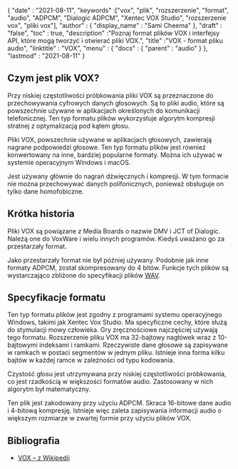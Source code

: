 {
  "date" : "2021-08-11",
  "keywords" :["vox", "plik", "rozszerzenie", "format", "audio", "ADPCM", "Dialogic ADPCM", "Xentec VOX Studio", "rozszerzenie vox", "pliki vox"],
  "author" : {
    "display_name" : "Sami Cheema"
},
  "draft" : "false",
  "toc" : true,
  "description" :"Poznaj format plików VOX i interfejsy API, które mogą tworzyć i otwierać pliki VOX.",
  "title" :"VOX - format pliku audio",
  "linktitle" : "VOX",
  "menu" : {
    "docs" : {
      "parent" : "audio"
}
},
  "lastmod" : "2021-08-11"
}

## Czym jest plik VOX? ##

Przy niskiej częstotliwości próbkowania pliki VOX są przeznaczone do przechowywania cyfrowych danych głosowych. Są to pliki audio, które są powszechnie używane w aplikacjach określonych do komunikacji telefonicznej. Ten typ formatu plików wykorzystuje algorytm kompresji stratnej z optymalizacją pod kątem głosu.

Pliki VOX, powszechnie używane w aplikacjach głosowych, zawierają nagrane podpowiedzi głosowe. Ten typ formatu plików jest również konwertowany na inne, bardziej popularne formaty. Można ich używać w systemie operacyjnym Windows i macOS.

Jest używany głównie do nagrań dźwięcznych i kompresji. W tym formacie nie można przechowywać danych polifonicznych, ponieważ obsługuje on tylko dane homofobiczne.



## Krótka historia ##

Pliki VOX są powiązane z Media Boards o nazwie DMV i JCT of Dialogic. Należą one do VoxWare i wielu innych programów. Kiedyś uważano go za przestarzały format.

Jako przestarzały format nie był później używany. Podobnie jak inne formaty ADPCM, został skompresowany do 4 bitów. Funkcje tych plików są wystarczająco zbliżone do specyfikacji plików [WAV](/pl/audio/wav/).


## Specyfikacje formatu ##

Ten typ formatu plików jest zgodny z programami systemu operacyjnego Windows, takimi jak Xentec Vox Studio. Ma specyficzne cechy, które służą do stymulacji mowy człowieka. Gry zręcznościowe najczęściej używają tego formatu. Rozszerzenie pliku VOX ma 32-bajtowy nagłówek wraz z 10-bajtowymi indeksami i ramkami. Rzeczywiste dane głosowe są zapisywane w ramkach w postaci segmentów w jednym pliku. Istnieje inna forma kilku bajtów w każdej ramce w zależności od typu kodowania.

Czystość głosu jest utrzymywana przy niskiej częstotliwości próbkowania, co jest rzadkością w większości formatów audio. Zastosowany w nich algorytm był matematyczny.

Ten plik jest zakodowany przy użyciu ADPCM. Skraca 16-bitowe dane audio i 4-bitową kompresję. Istnieje więc zaleta zapisywania informacji audio o większym rozmiarze w zwartej formie przy użyciu plików VOX.


## Bibliografia ##

* [VOX – z Wikipedii](https://en.wikipedia.org/wiki/Dialogic_ADPCM)

